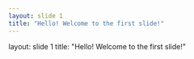 ```yaml
---
layout: slide 1
title: "Hello! Welcome to the first slide!"
--- 
```

layout: slide 1
title: "Hello! Welcome to the first slide!"

